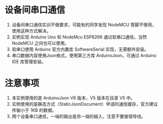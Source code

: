 # 设备间串口通信

1. 设备间串口通信实训不做要求，可能有的同学发现 NodeMCU 管脚不够用，使用这种方式解决。
2. 实例实现 Arduino Uno 和 NodeMcu ESP8266 通过软串口通信。当然 NodeMCU 之间也可以使用。
3. 软串口使用 Arduino 官方内置库 SoftwareSerial 实现，无需额外安装。
4. 串口数据内容使用Json格式，使用第三方库 ArduinoJson，可通过 Arduino IDE 库管理安装。

# 注意事项

1. 本实例使用的是 ArduinoJson V6 版本，V5 版本在目录 V5 中。
2. 实例使用的是静态方式（StaticJsonDocument）申请的通信缓存，官方建议传输小于 1KB 的数据。
3. 两个设备串口通信，一端的输出是另一端的输入，注意不要接错导线。